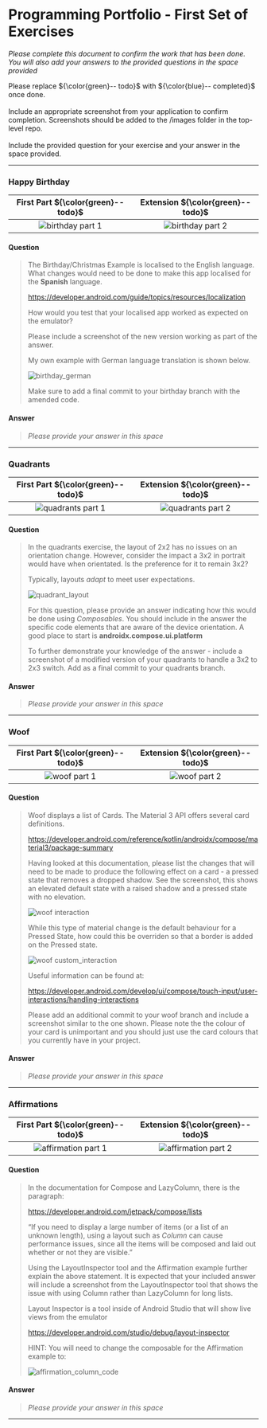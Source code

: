 # Programming Portfolio - First Set of Exercises

*Please complete this document to confirm the work that has been done. You will also add your answers to the provided 
questions in the space provided*

Please replace ${\color{green}-- todo}$ with ${\color{blue}-- completed}$ once done.\
\
Include an appropriate screenshot from your application to confirm completion. Screenshots should be added to 
the /images folder in the top-level repo.\
\
Include the provided question for your exercise and your answer in the space provided.

---

### Happy Birthday ###

|   **First Part ${\color{green}-- todo}$**    |    **Extension ${\color{green}-- todo}$**    |
|:--------------------------------------------:|:--------------------------------------------:|
| ![birthday part 1](./images/b1.jpeg) | ![birthday part 2](./images/b2.jpeg) |


#### Question ####
> The Birthday/Christmas Example is localised to the English language. What changes would need to be done 
> to make this app localised for the **Spanish** language.
> 
> https://developer.android.com/guide/topics/resources/localization 
> 
> How would you test that your localised app worked as expected on the emulator? 
>
> Please include a screenshot of the new version working as part of the answer. 
> 
> My own example with German language translation is shown below. 
> 
>  ![birthday_german](images/christmas_german.png)
> 
> Make sure to add a final commit to your birthday branch with the amended code.


#### Answer ####
> *Please provide your answer in this space*
> 
> 
> 
> 

---
### Quadrants ###

|    **First Part ${\color{green}-- todo}$**    |    **Extension ${\color{green}-- todo}$**     |
|:---------------------------------------------:|:---------------------------------------------:|
| ![quadrants part 1](./images/placeholder.jpg) | ![quadrants part 2](./images/placeholder.jpg) |


#### Question ####
> In the quadrants exercise, the layout of 2x2 has no issues on an orientation change. 
> However, consider the impact a 3x2 in portrait would have when orientated. 
> Is the preference for it to remain 3x2?
> 
> Typically, layouts *adapt* to meet user expectations. 
> 
>  ![quadrant_layout](images/quadrant_layout.png)
>  
> For this question, please provide an answer indicating how this would be done using *Composables*.
> You should include in the answer the specific code elements that are aware of the device orientation.
> A good place to start is **androidx.compose.ui.platform**
> 
> To further demonstrate your knowledge of the answer - include a screenshot of a modified version
> of your quadrants to handle a 3x2 to 2x3 switch. Add as a final commit to your quadrants branch.
> 

#### Answer ####
> *Please provide your answer in this space*
> 
> 
> 
> 

---

### Woof ###

| **First Part ${\color{green}-- todo}$**  |  **Extension ${\color{green}-- todo}$**  |
|:----------------------------------------:|:----------------------------------------:|
| ![woof part 1](./images/placeholder.jpg) | ![woof part 2](./images/placeholder.jpg) |


#### Question ####
> Woof displays a list of Cards. The Material 3 API offers several card definitions.
> 
> https://developer.android.com/reference/kotlin/androidx/compose/material3/package-summary
> 
> Having looked at this documentation, please list the changes that will need to be made to produce 
> the following effect on a card - a pressed state that removes a dropped shadow. See the screenshot, 
> this shows an elevated default state with a raised shadow and a pressed state with no elevation.
> 
> ![woof interaction](images/woof_interaction.png)
>  
> While this type of material change is the default behaviour for a Pressed State, how could this be overriden
> so that a border is added on the Pressed state.
> 
>  ![woof custom_interaction](images/woof_custom_interaction.png)
> 
> Useful information can be found at:
> 
> https://developer.android.com/develop/ui/compose/touch-input/user-interactions/handling-interactions
> 
> Please add an additional commit to your woof branch and include a screenshot similar to the one shown. 
> Please note the the colour of your card is unimportant and you should just use the card colours that you 
> currently have in your project.
>  


#### Answer ####
> *Please provide your answer in this space*
> 
> 
> 
> 

---

### Affirmations ###

|     **First Part ${\color{green}-- todo}$**     |     **Extension ${\color{green}-- todo}$**      |
|:-----------------------------------------------:|:-----------------------------------------------:|
| ![affirmation part 1](./images/placeholder.jpg) | ![affirmation part 2](./images/placeholder.jpg) |


#### Question ####
> In the documentation for Compose and LazyColumn, there is the paragraph:
> 
> https://developer.android.com/jetpack/compose/lists
> 
> “If you need to display a large number of items (or a list of an unknown length), using a 
> layout such as *Column* can cause performance issues, since all the items will be composed and 
> laid out whether or not they are visible.”
> 
> Using the LayoutInspector tool and the Affirmation example further explain the above statement. 
> It is expected that your included answer will include a screenshot from the LayoutInspector tool 
> that shows the issue with using Column rather than LazyColumn for long lists.
> 
> Layout Inspector is a tool inside of Android Studio that will show live views from the emulator
>
> https://developer.android.com/studio/debug/layout-inspector
> 
> HINT: You will need to change the composable for the Affirmation example to: 
>  
>  ![affirmation_column_code](images/affirmation_column.png)

#### Answer ####
> *Please provide your answer in this space*
> 
> 
> 
> 

---

